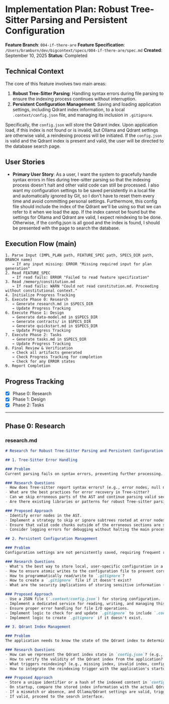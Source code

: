 # Implementation Plan: Robust Tree-Sitter Parsing and Persistent Configuration

**Feature Branch**: `004-if-there-are`
**Feature Specification**: `/Users/bramburn/dev/bigcontext/specs/004-if-there-are/spec.md`
**Created**: September 10, 2025
**Status**: Completed

## Technical Context

The core of this feature involves two main areas:
1.  **Robust Tree-Sitter Parsing**: Handling syntax errors during file parsing to ensure the indexing process continues without interruption.
2.  **Persistent Configuration Management**: Saving and loading application settings, including Qdrant index information, to a local `.context/config.json` file, and managing its inclusion in `.gitignore`.

Specifically, the `config.json` will store the Qdrant index. Upon application load, if this index is not found or is invalid, but Ollama and Qdrant settings are otherwise valid, a reindexing process will be initiated. If the `config.json` is valid and the Qdrant index is present and valid, the user will be directed to the database search page.

## User Stories

*   **Primary User Story**: As a user, I want the system to gracefully handle syntax errors in files during tree-sitter parsing so that the indexing process doesn't halt and other valid code can still be processed. I also want my configuration settings to be saved persistently in a local file and automatically ignored by Git, so I don't have to reset them every time and avoid committing personal settings. Furthermore, this config file should include the index of the Qdrant we'll be using so that we can refer to it when we load the app. If the index cannot be found but the settings for Ollama and Qdrant are valid, I expect reindexing to be done. Otherwise, if the config.json is all good and the index is found, I should be presented with the page to search the database.

## Execution Flow (main)

```
1. Parse Input (IMPL_PLAN path, FEATURE_SPEC path, SPECS_DIR path, BRANCH name)
   → If any input missing: ERROR "Missing required input for plan generation"
2. Read FEATURE_SPEC
   → If read fails: ERROR "Failed to read feature specification"
3. Read /memory/constitution.md
   → If read fails: WARN "Could not read constitution.md. Proceeding without constitutional context."
4. Initialize Progress Tracking
5. Execute Phase 0: Research
   → Generate research.md in $SPECS_DIR
   → Update Progress Tracking
6. Execute Phase 1: Design
   → Generate data-model.md in $SPECS_DIR
   → Generate contracts/ in $SPECS_DIR
   → Generate quickstart.md in $SPECS_DIR
   → Update Progress Tracking
7. Execute Phase 2: Tasks
   → Generate tasks.md in $SPECS_DIR
   → Update Progress Tracking
8. Final Review & Verification
   → Check all artifacts generated
   → Check Progress Tracking for completion
   → Check for any ERROR states
9. Report Completion
```

## Progress Tracking

- [x] Phase 0: Research
- [x] Phase 1: Design
- [x] Phase 2: Tasks

---

## Phase 0: Research

### research.md

```markdown
# Research for Robust Tree-Sitter Parsing and Persistent Configuration

## 1. Tree-Sitter Error Handling

### Problem
Current parsing fails on syntax errors, preventing further processing.

### Research Questions
- How does Tree-sitter report syntax errors? (e.g., error nodes, null nodes)
- What are the best practices for error recovery in Tree-sitter?
- Can we skip erroneous parts of the AST and continue parsing valid sections?
- Are there existing libraries or patterns for robust Tree-sitter parsing in TypeScript/JavaScript?

### Proposed Approach
- Identify error nodes in the AST.
- Implement a strategy to skip or ignore subtrees rooted at error nodes.
- Ensure that valid code chunks outside of the erroneous sections are still processed.
- Consider logging errors for debugging without halting the main process.

## 2. Persistent Configuration Management

### Problem
Configuration settings are not persistently saved, requiring frequent resets. The `.context/config.json` is not ignored by Git.

### Research Questions
- What's the best way to store local, user-specific configuration in a VS Code extension/Node.js application? (e.g., JSON file, VS Code's Memento API)
- How to ensure atomic writes to the configuration file to prevent corruption?
- How to programmatically read/write to `.gitignore`?
- How to create a `.gitignore` file if it doesn't exist?
- What are the security implications of storing sensitive information (if any) in `config.json`? (Though the current spec doesn't mention sensitive data, it's good to consider).

### Proposed Approach
- Use a JSON file (`.context/config.json`) for storing configuration.
- Implement a dedicated service for reading, writing, and managing this configuration file.
- Ensure proper error handling for file I/O operations.
- Implement logic to check for and update `.gitignore` to include `.context/config.json`.
- Implement logic to create `.gitignore` if it doesn't exist.

## 3. Qdrant Index Management

### Problem
The application needs to know the state of the Qdrant index to determine if reindexing is required or if search can proceed directly.

### Research Questions
- How can we represent the Qdrant index state in `config.json`? (e.g., index ID, last updated timestamp, hash of indexed content)
- How to verify the validity of the Qdrant index from the application?
- What triggers reindexing? (e.g., missing index, invalid index, configuration changes)
- How to integrate the reindexing trigger with the application's startup flow?

### Proposed Approach
- Store a unique identifier or a hash of the indexed content in `config.json` to represent the Qdrant index.
- On startup, compare the stored index information with the actual Qdrant state.
- If a mismatch or absence, and Ollama/Qdrant settings are valid, trigger the reindexing process.
- If valid, proceed to the search interface.
```
